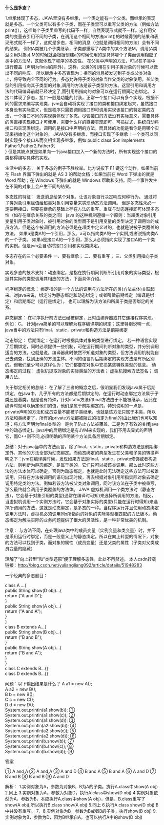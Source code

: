    **什么是多态？**

1.继承体现了多态，JAVA里没有多继承，一个类之能有一个父类。而继承的表现就是多态。一个父类可以有多个子类，而在子类里可以重写父类的方法（例如方法print()），这样每个子类里重写的代码不一样，自然表现形式就不一样。这样用父类的变量去引用不同的子类，在调用这个相同的方法print()的时候得到的结果和表现形式就不一样了，这就是多态，相同的消息（也就是调用相同的方法）会有不同的结果。
例如A类被几个子类继承，子类都重写了A类中的某个方法M，调用(A类型引用对象a).M的时候就会根据创建a的时候使用的是具体哪个子类而调用相应子类中的方法M，这就体现了程序的多态性。
在父类中声明的方法，可以在子类中进行覆盖（声明为finial的除外），这样，父类的引用在引用子类对象的时候可以做出不同的响应。
所以继承中多态表现为：相同的消息被发送到子类或父类对象上，将导致完全不同的行为。多态允许将子类的对象当作父类的对象使用，某父类型的引用指向其子类型的对象,调用的方法是该子类型的方法。这里引用和调用方法的代码编译前就已经决定了,而引用所指向的对象可以在运行期间动态绑定。
2.接口体现了多态，接口一般是功能的封装，正常一个接口可以有多个实现，根据不同的需求来编写实现类，jvm会自动将实现了接口的类和接口绑定起来，虽然接口本身没有实际意义，但是程序只需要调用接口即可调用实现该接口的特定类的方法，一个接口不同的实现类体现了多态。尽管接口的方法没有实际意义，需要具体的类直接实现接口才可使用，需要什么样的直接实现即可，可插拔式，系统自动将接口和实现类绑定。调用的是接口中声明的方法，而具体的功能是看你是用哪个实现来初始化这个对象的。
JAVA没有多继承，而接口实现了多继承！一个类可以同时实现多个接口从而变相实现多继承，例如
public class Son implements Father1,Father2,Father3{   
}
但是其缺点就是如果向一个java接口加入一个新的方法时，所有实现这个接口的类都得编写具体的实现。


生活中的多态：
关于多态的例子不胜枚举。比方说按下 F1 键这个动作，如果当前在 Flash 界面下弹出的就是 AS 3 的帮助文档；如果当前在 Word 下弹出的就是 Word 帮助；在 Windows 下弹出的就是 Windows 帮助和支持。同一个事件发生在不同的对象上会产生不同的结果。


多态性的特征：
发送消息给某个对象，让该对象自行决定响应何种行为。 通过将子类对象引用赋值给超类对象引用变量来实现动态方法调用。 
但是多态性未必一定要用接口，只要在继承的基础上存在方法的重写、重载与动态连接即可体现多态性（如存在继承关系的类之间）
java 的这种机制遵循一个原则：当超类对象引用变量引用子类对象时，被引用对象的类型而不是引用变量的类型决定了调用谁的成员方法，但是这个被调用的方法必须是在超类中定义过的，也就是说被子类覆盖的方法。
如果a是类A的一个引用，那么，a可以指向类A的一个实例,或者说指向类A的一个子类。 
如果a是接口A的一个引用，那么,a必须指向实现了接口A的一个类的实例。但是jvm会自动将接口引用和实现类绑定。


多态存在的三个必要条件
一、要有继承；
二、要有重写；
三、父类引用指向子类对象。



实现多态的技术支持：动态绑定，是指在执行期间判断所引用对象的实际类型，根据其实际的类型调用其相应的方法，下面具体介绍。

程序绑定的概念：
绑定指的是一个方法的调用与方法所在的类(方法主体)关联起来。对java来说，绑定分为静态绑定和动态绑定；或者叫做前期绑定（编译是绑定）和后期绑定（运行是绑定）。
也可以理解为该方法和所属于类是否绑定的关系。

静态绑定：
在程序执行前方法已经被绑定，此时由编译器或其它连接程序实现。例如：C。
针对java简单的可以理解为程序编译期的绑定；这里特别说明一点，java当中的方法只有final，static，private和构造方法是前期绑定
 
动态绑定：
后期绑定：在运行时根据具体对象的类型进行绑定。
若一种语言实现了后期绑定，同时必须提供一些机制，可在运行期间判断对象的类型，并分别调用适当的方法。也就是说，编译器此时依然不知道对象的类型，但方法调用机制能自己去调查，找到正确的方法主体。不同的语言对后期绑定的实现方法是有所区别的。但我们至少可以这样认为：它们都要在对象中安插某些特殊类型的信息。
动态绑定的过程：
虚拟机提取对象的实际类型的方法表；
虚拟机搜索方法签名；
调用方法。
 
关于绑定相关的总结：
在了解了三者的概念之后，很明显我们发现java属于后期绑定。在java中，几乎所有的方法都是后期绑定的，在运行时动态绑定方法属于子类还是基类。但是也有特殊，针对static方法和final方法由于不能被继承，因此在编译时就可以确定他们的值，他们是属于前期绑定的。特别说明的一点是，private声明的方法和成员变量不能被子类继承，也就是该方法只属于本类，所以方法和类绑定了，所有的private方法都被隐式的指定为final的(由此我们也可以知道：将方法声明为final类型的一是为了防止方法被覆盖，二是为了有效的关闭java中的动态绑定)。java中的后期绑定是有JVM来实现的，我们不用去显式的声明它，而C++则不同,必须明确的声明某个方法具备后期绑定。
 
总结：对于java当中的方法而言，除了final，static，private和构造方法是前期绑定外，其他的方法全部为动态绑定。而动态绑定的典型发生在父类和子类的转换声明之下：jvm在编译类时候，发现如果方法是final，static，private修饰或者构造方法，则判断为静态绑定，是属于类的，它们只可以被该类调用，那么此时这些方法的方法本体可以确定。否则为动态绑定，也就是此时无法确定这些方法可以被谁调用，只有在方法被调用的语句出现时候，再去根据对象引用所指实际对象去确定调用特定类的方法。例如若该方法被父类对象调用，同时该方法在子类中被重写，那么最终就会调用子类覆盖的方法体。
JAVA 虚拟机调用一个类方法时（静态方法），它会基于对象引用的类型(通常在编译时可知)来选择所调用的方法。相反，当虚拟机调用一个实例方法时，它会基于对象实际的类型(只能在运行时得知)来选择所调用的方法，这就是动态绑定，是多态的一种。当程序运行并且使用动态绑定调用方法时，虚拟机必须调用同x所指向的对象的实际类型相匹配的方法版本。动态绑定为解决实际的业务问题提供了很大的灵活性，是一种非常优美的机制。

注意：
与方法不同，在处理java类中的成员变量（实例变量和类变量）时，并不是采用运行时绑定，而是一般意义上的静态绑定。所以在向上转型的情况下，对象的方法可以找到子类，而对象的属性（成员变量）还是父类的属性（子类对父类成员变量的隐藏）


理解了“向上转型”和“类型还原”便于理解多态性，此处不再赘述。
本人csdn转载链接：http://blog.csdn.net/yuliangliang092/article/details/51948283

一个经典的多态题目：

class A ...{  
         public String show(D obj)...{  
                return ("A and D");  
         }   
         public String show(A obj)...{  
                return ("A and A");  
         }   
}   
class B extends A...{  
         public String show(B obj)...{  
                return ("B and B");  
         }  
         public String show(A obj)...{  
                return ("B and A");  
         }   
}  
class C extends B...{}   
class D extends B...{}  


问题：以下输出结果是什么？
A a1 = new A();  
        A a2 = new B();  
        B b = new B();  
        C c = new C();   
        D d = new D();   
        System.out.println(a1.show(b));   ①  
        System.out.println(a1.show(c));   ②  
        System.out.println(a1.show(d));   ③  
        System.out.println(a2.show(b));   ④  
        System.out.println(a2.show(c));   ⑤  
        System.out.println(a2.show(d));   ⑥  
        System.out.println(b.show(b));    ⑦  
        System.out.println(b.show(c));    ⑧  
        System.out.println(b.show(d));    ⑨     


 答案


①   A and A
②   A and A
③   A and D
④   B and A
⑤   B and A
⑥   A and D
⑦   B and B
⑧   B and B
⑨   A and D

解析：
1.实例对象为A，参数为对象B，B为A的子类。执行A.class中show(A obj)
2.同上
3.实例对象为A，参数为对象D，执行A.class中show(D obj)
4.实例对象依然为A，参数为B，本应执行A.class中show(A obj)，但是，B.class重写了show(A obj),所以执行B.class show(A obj)
5.同上
6.执行A.class show(D obj) B中并没有重写。
7，8.实例对象为B，参数为B或者B的子类，执行show(B obj)
9.实例对象为B，参数为D，因为B继承自A，也可以执行A中的show(D obj)


